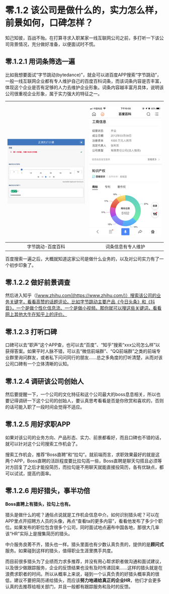 # 零.1.2 该公司是做什么的，实力怎么样，前景如何，口碑怎样？

知己知彼，百战不殆。在打算寻求入职某家一线互联网公司之前，多打听一下该公司背景情况，充分做好准备，以便面试时不慌。

## 零.1.2.1 用词条筛选一遍

比如我想要面试“字节跳动\(bytedance\)”，就会可以进百度APP搜索“字节跳动”，一般一线互联网企业都有专人维护自己的百度百科词条，而该词条内容是否丰富，体现这个企业是否有足够的人力去维护企业形象。词条内容越丰富月具体，说明该公司很重视企业形象，属于实力强大的特征之一。

<table>
  <thead>
    <tr>
      <th style="text-align:center">
        <p></p>
        <p>
          <img src="../.gitbook/assets/image (39).png" alt="&#x5B57;&#x8282;&#x8DF3;&#x52A8;-&#x767E;&#x5EA6;&#x767E;&#x79D1;&#x8BCD;&#x6761;"
          />
        </p>
      </th>
      <th style="text-align:center">
        <p></p>
        <p>
          <img src="../.gitbook/assets/wechatimg21.png" alt="&#x5B57;&#x8282;&#x8DF3;&#x52A8;&#x8BE6;&#x7EC6;&#x7684;&#x8BCD;&#x6761;&#x4FE1;&#x606F;"
          />
        </p>
      </th>
    </tr>
  </thead>
  <tbody>
    <tr>
      <td style="text-align:center">&#x5B57;&#x8282;&#x8DF3;&#x52A8;-&#x767E;&#x5EA6;&#x767E;&#x79D1;</td>
      <td
      style="text-align:center">&#x8BCD;&#x6761;&#x4FE1;&#x606F;&#x6709;&#x4E13;&#x4EBA;&#x7EF4;&#x62A4;</td>
    </tr>
  </tbody>
</table>百度搜索一遍之后，大概就知道这家公司是做什么业务的，以及对公司实力有了一个初步印象了。

## 零.1.2.2 做好前景调查

然后进入知乎（[www.zhihu.com](https://www.zhihu.com/)）搜索该公司的业务关键字，看看高赞的话题评论。比如字节跳动主要产品《今日头条》和《抖音》，一个是做个性化信息流、一个是做小视频。那你就可以搜这些关键词，看看网上其他大牛在知乎上的评价。

## 零.1.2.3 打听口碑

口碑可以去“职声”这个APP查，也可以去“百度”、“知乎”搜索“xxx公司怎么样”以获得答案。如果平时人脉不错，可以去“微信前端群”、“QQ前端群”之类的前端专业群里询问群友，或者私下问问同行的朋友……总之多角度的打听清楚，从而对该公司口碑有一个立体清晰的认知。

## 零.1.2.4 调研该公司创始人

然后要提醒一下，一个公司的文化特征和这个公司最大的boss息息相关，所以也要记得调研一下这个公司的创始人，要认真思考看看是否是你欣赏和喜欢的，否则的话可能入职了一段时间会觉得不适应。

## 零.1.2.5 用好求职APP

如果对该公司的业务方向、产品形态、实力、前景都看好，而且口碑也不错的话，就可以针对这个公司搜索工作机会了。

搜索工作机会，推荐“Boss直聘”和“拉勾”。就前端而言，求职效果最好的就是这两个APP，Boss直聘的活跃程度要比拉勾高一些，Boss直聘是聊天勾搭且必须等对方回复了之后才能投简历，而拉勾是不用聊天就能直接投简历，各有优缺点，都可以试试，提高约面率。

## 零.1.2.**6** 用好猎头，事半功倍

**Boss直聘上有猎头，拉勾上也有。**

猎头是做什么的呢？通俗点说就是工作机会信息中介。如何识别猎头呢？可以在APP里点开招聘方人员的头像，再点“查看ta的更多内容”，看看他发布了多少个职位。如果发布的职位包含很多个公司，同时面试地点遍布中国各地，那很大几率该“HR”实际上是搜集简历的猎头。

中介服务良莠不齐，猎头也一样。猎头里面也有少数认真负责的，提供的是**顾问式**服务。如果碰到这样的猎头，值得职业生涯里携手共度。

而目前很多猎头为了业绩而力求多推荐，并没有用心帮求职者做沟通和面试建议，以及很少做跟踪服务，企业的反馈结果也没有及时传递回来……这样的猎头就是在浪费求职者的时间。所以从概率上来说，碰到一个认真负责的好猎头概率真的很低，建议不要把简历递给猎头，而应该**努力地递给真正的企业HR**，他们才会更多认真的去推荐给相关部门，并且一般都有跟踪服务和及时的反馈。

